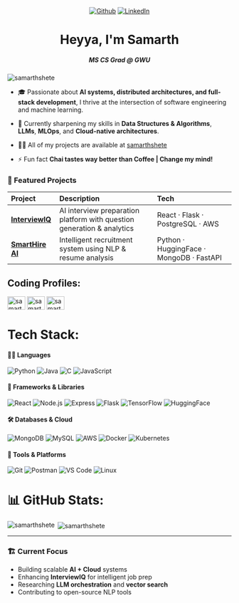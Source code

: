 <div >

 

<p align="center">
 <a href="https://github.com/samarthshete" target="_blank"><img alt="Github" src="https://img.shields.io/badge/GitHub-%2312100E.svg?&style=for-the-badge&logo=Github&logoColor=white" /></a> 
 <a href="https://www.linkedin.com/in/samarthshete14/" target="_blank"><img alt="LinkedIn" src="https://img.shields.io/badge/linkedin-%230077B5.svg?&style=for-the-badge&logo=linkedin&logoColor=white" /></a> 
  

</p>
 
</p>
<div> 


<h1 align="center">Heyya, I'm Samarth</h1>
<h5 align="center">MS CS Grad @ GWU </h5>
<p align="left"> <img src="https://komarev.com/ghpvc/?username=samarthshete&label=Profile%20views&color=0e75b6&style=flat" alt="samarthshete" /> </p>

- 🎓 Passionate about **AI systems, distributed architectures, and full-stack development**, I thrive at the intersection of software engineering and machine learning.  
  
- 🌱 Currently sharpening my skills in **Data Structures & Algorithms**, **LLMs**, **MLOps**, and **Cloud-native architectures**.  

- 👨‍💻 All of my projects are available at [samarthshete](https://github.com/samarthshete/samarthshete)

- ⚡ Fun fact **Chai tastes way better than Coffee | Change my mind!**

### 🧩 Featured Projects
| Project | Description | Tech |
|:--|:--|:--|
| [**InterviewIQ**](https://github.com/samarthshete/InterviewIQ) | AI interview preparation platform with question generation & analytics | React · Flask · PostgreSQL · AWS |
| [**SmartHire AI**](https://github.com/samarthshete/SmartHire/tree/main/SmartRecruit_LLM-main) | Intelligent recruitment system using NLP & resume analysis | Python · HuggingFace · MongoDB · FastAPI |

## Coding Profiles:

<p align="left">

<a href="https://www.hackerrank.com/samarthshet14" target="blank"><img align="center" src="https://raw.githubusercontent.com/rahuldkjain/github-profile-readme-generator/master/src/images/icons/Social/hackerrank.svg" alt="samarthshet14" height="30" width="40" /></a>
<a href="https://www.leetcode.com/samarthshete14" target="blank"><img align="center" src="https://raw.githubusercontent.com/rahuldkjain/github-profile-readme-generator/master/src/images/icons/Social/leet-code.svg" alt="samarthshete14" height="30" width="40" /></a>
<a href="https://auth.geeksforgeeks.org/user/samarthshete14" target="blank"><img align="center" src="https://raw.githubusercontent.com/rahuldkjain/github-profile-readme-generator/master/src/images/icons/Social/geeks-for-geeks.svg" alt="samarthshete14" height="30" width="40" /></a>
</p>


# Tech Stack:
#### 👨‍💻 Languages
![Python](https://img.shields.io/badge/Python-3670A0?style=for-the-badge&logo=python&logoColor=ffdd54)
![Java](https://img.shields.io/badge/Java-%23ED8B00.svg?style=for-the-badge&logo=java&logoColor=white)
![C](https://img.shields.io/badge/C-%2300599C.svg?style=for-the-badge&logo=c&logoColor=white)
![JavaScript](https://img.shields.io/badge/JavaScript-%23323330.svg?style=for-the-badge&logo=javascript&logoColor=%23F7DF1E)

#### 🧩 Frameworks & Libraries
![React](https://img.shields.io/badge/React-%2361DAFB.svg?style=for-the-badge&logo=react&logoColor=black)
![Node.js](https://img.shields.io/badge/Node.js-%2300B848.svg?style=for-the-badge&logo=node.js&logoColor=white)
![Express](https://img.shields.io/badge/Express-%23404C56.svg?style=for-the-badge&logo=express&logoColor=white)
![Flask](https://img.shields.io/badge/Flask-%23000.svg?style=for-the-badge&logo=flask&logoColor=white)
![TensorFlow](https://img.shields.io/badge/TensorFlow-%23FF6F00.svg?style=for-the-badge&logo=tensorflow&logoColor=white)
![HuggingFace](https://img.shields.io/badge/HuggingFace-%23FFD21E.svg?style=for-the-badge&logo=huggingface&logoColor=black)

#### 🛠️ Databases & Cloud
![MongoDB](https://img.shields.io/badge/MongoDB-%234ea94b.svg?style=for-the-badge&logo=mongodb&logoColor=white)
![MySQL](https://img.shields.io/badge/MySQL-%2300f.svg?style=for-the-badge&logo=mysql&logoColor=white)
![AWS](https://img.shields.io/badge/AWS-%23FF9900.svg?style=for-the-badge&logo=amazonaws&logoColor=white)
![Docker](https://img.shields.io/badge/Docker-%230db7ed.svg?style=for-the-badge&logo=docker&logoColor=white)
![Kubernetes](https://img.shields.io/badge/Kubernetes-%23326ce5.svg?style=for-the-badge&logo=kubernetes&logoColor=white)

#### 🧰 Tools & Platforms
![Git](https://img.shields.io/badge/Git-%23F05033.svg?style=for-the-badge&logo=git&logoColor=white)
![Postman](https://img.shields.io/badge/Postman-%23FF6C37.svg?style=for-the-badge&logo=postman&logoColor=white)
![VS Code](https://img.shields.io/badge/VS%20Code-0078D4?style=for-the-badge&logo=visual-studio-code&logoColor=white)
![Linux](https://img.shields.io/badge/Linux-%23FCC624.svg?style=for-the-badge&logo=linux&logoColor=black)


# 📊 GitHub Stats:
<p><img align="left" src="https://github-readme-stats.vercel.app/api/top-langs?username=samarthshete&show_icons=true&locale=en&layout=compact" alt="samarthshete" /></p>

<p>&nbsp;<img align="center" src="https://github-readme-stats.vercel.app/api?username=samarthshete&show_icons=true&locale=en" alt="samarthshete" /></p>

---

### 🏗️ Current Focus
- Building scalable **AI + Cloud** systems  
- Enhancing **InterviewIQ** for intelligent job prep  
- Researching **LLM orchestration** and **vector search**  
- Contributing to open-source NLP tools 
